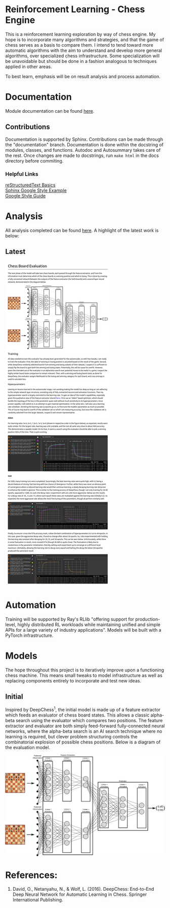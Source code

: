 # Reinforcement Learning - Chess Engine
This is a reinforcement learning exploration by way of chess engine. My hope is to incorporate
many algorithms and strategies, and that the game of chess serves as a basis to compare them. I
intend to tend toward more automatic algorithms with the aim to understand and develop more 
general algorithms, over specialized chess infrastructure. Some specialization will be unavoidable
but should be done in a fashion analogous to techniques applied in other areas.

To best learn, emphasis will be on result analysis and process automation.

# Documentation
Module documentation can be found [here](https://mzimm003.github.io/Chess).
## Contributions
Documentation is supported by Sphinx. Contributions can be made through the "documentation" branch. Documentation is done within the docstring of modules, classes, and functions. Autodoc and Autosummary takes care of the rest. Once changes are made to docstrings, run `make html` in the docs directory before commiting.

### Helpful Links
[reStructuredText Basics](https://www.sphinx-doc.org/en/master/usage/restructuredtext/basics.html)\
[Sphinx Google Style Example](https://www.sphinx-doc.org/en/master/usage/extensions/example_google.html)\
[Google Style Guide](https://google.github.io/styleguide/pyguide.html)

# Analysis
All analysis completed can be found [here](./my_chess/analysis). A highlight of the latest work
is below:

## Latest
![latest](./my_chess/analysis/markdowntopng/analysis-0315-Evaluator.png "Latest Analysis")

# Automation
Training will be supported by Ray's RLlib "offering support for production-level, highly distributed
RL workloads while maintaining unified and simple APIs for a large variety of industry applications".
Models will be built with a PyTorch infrastructure.

# Models
The hope throughout this project is to iteratively improve upon a functioning chess machine. This means small tweaks to model infrastructure as well as replacing components entirely to incorporate and test new ideas.

## Initial
Inspired by DeepChess<sup>1</sup>, the initial model is made up of a feature extractor which feeds an evaluator of chess board states. This allows a classic alpha-beta search using the evaluator which compares two positions. The feature extractor and evaluator are both simply feed-forward fully-connected neural networks, where the alpha-beta search is an AI search technique where no learning is required, but clever problem structuring controls the combinatorial explosion of possible chess positions. Below is a diagram of the evaluation model.

![initialmodel](./my_chess/analysis/images/initialmodel.png "Initial Model")

# References:
1. David, O., Netanyahu, N., & Wolf, L. (2016). DeepChess: End-to-End Deep Neural Network for Automatic Learning in Chess. Springer International Publishing.